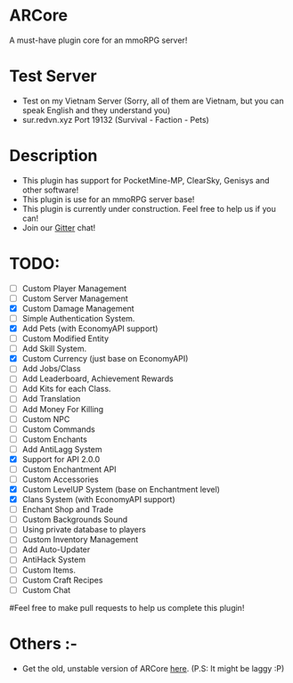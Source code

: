 # ARCore

A must-have plugin core for an mmoRPG server!

# Test Server
- Test on my Vietnam Server (Sorry, all of them are Vietnam, but you can speak English and they understand you)
- sur.redvn.xyz Port 19132 (Survival - Faction - Pets)

# Description
- This plugin has support for PocketMine-MP, ClearSky, Genisys and other software!
- This plugin is use for an mmoRPG server base!
- This plugin is currently under construction. Feel free to help us if you can!
- Join our [Gitter](https://gitter.im/neurobinds-project/Lobby?utm_source=share-link&utm_medium=link&utm_campaign=share-link) chat!

# TODO:
- [ ] Custom Player Management
- [ ] Custom Server Management
- [x] Custom Damage Management
- [ ] Simple Authentication System.
- [x] Add Pets (with EconomyAPI support)
- [ ] Custom Modified Entity
- [ ] Add Skill System.
- [x] Custom Currency (just base on EconomyAPI)
- [ ] Add Jobs/Class
- [ ] Add Leaderboard, Achievement Rewards
- [ ] Add Kits for each Class.
- [ ] Add Translation
- [ ] Add Money For Killing
- [ ] Custom NPC
- [ ] Custom Commands
- [ ] Custom Enchants
- [ ] Add AntiLagg System
- [x] Support for API 2.0.0
- [ ] Custom Enchantment API
- [ ] Custom Accessories
- [x] Custom LevelUP System (base on Enchantment level)
- [x] Clans System (with EconomyAPI support)
- [ ] Enchant Shop and Trade
- [ ] Custom Backgrounds Sound
- [ ] Using private database to players
- [ ] Custom Inventory Management
- [ ] Add Auto-Updater
- [ ] AntiHack System
- [ ] Custom Items.
- [ ] Custom Craft Recipes
- [ ] Custom Chat

#Feel free to make pull requests to help us complete this plugin!

# Others :-
- Get the old, unstable version of ARCore [here](https://github.com/ArchRPG/ArchCoreSystem/tree/Old-Core). (P.S: It might be laggy :P)
